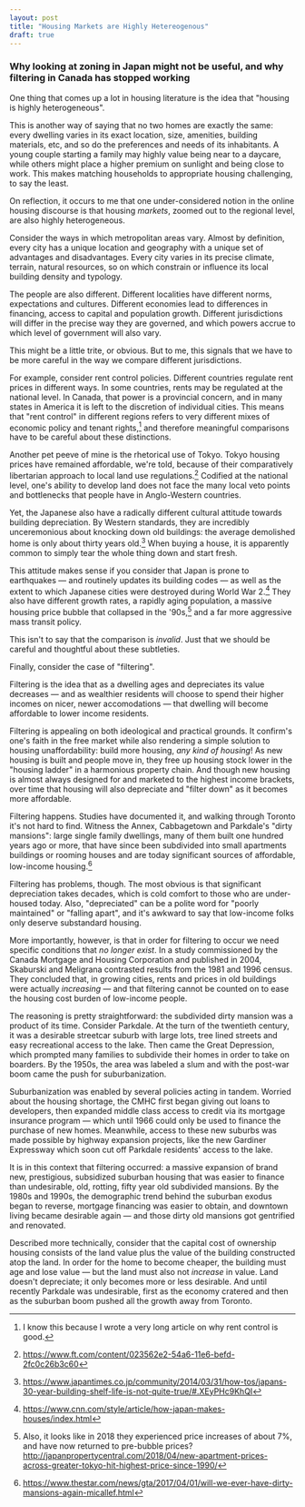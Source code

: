```yaml
---
layout: post
title: "Housing Markets are Highly Hetereogenous"
draft: true
---
```


### Why looking at zoning in Japan might not be useful, and why filtering in Canada has stopped working

One thing that comes up a lot in housing literature is the idea that "housing is highly heterogeneous".

This is another way of saying that no two homes are exactly the same: every dwelling varies in its exact location, size, amenities, building materials, etc, and so do the preferences and needs of its inhabitants. A young couple starting a family may highly value being near to a daycare, while others might place a higher premium on sunlight and being close to work. This makes matching households to appropriate housing challenging, to say the least.

On reflection, it occurs to me that one under-considered notion in the online housing discourse is that housing _markets_, zoomed out to the regional level, are also highly heterogeneous.

Consider the ways in which metropolitan areas vary. Almost by definition, every city has a unique location and geography with a unique set of advantages and disadvantages. Every city varies in its precise climate, terrain, natural resources, so on which constrain or influence its local building density and typology.

The people are also different. Different localities have different norms, expectations and cultures. Different economies lead to differences in financing, access to capital and population growth. Different jurisdictions will differ in the precise way they are governed, and which powers accrue to which level of government will also vary.

This might be a little trite, or obvious. But to me, this signals that we have to be more careful in the way we compare different jurisdictions.

For example, consider rent control policies. Different countries regulate rent prices in different ways. In some countries, rents may be regulated at the national level. In Canada, that power is a provincial concern, and in many states in America it is left to the discretion of individual cities. This means that "rent control" in different regions refers to very different mixes of economic policy and tenant rights,[^rent-control] and therefore meaningful comparisons have to be careful about these distinctions.

Another pet peeve of mine is the rhetorical use of Tokyo. Tokyo housing prices have remained affordable, we're told, because of their comparatively libertarian approach to local land use regulations.[^ft-2016] Codified at the national level, one's ability to develop land does not face the many local veto points and bottlenecks that people have in Anglo-Western countries.

Yet, the Japanese also have a radically different cultural attitude towards building depreciation. By Western standards, they are incredibly unceremonious about knocking down old buildings: the average demolished home is only about thirty years old.[^japantimes-2014] 
When buying a house, it is apparently common to simply tear the whole thing down and start fresh.

This attitude makes sense if you consider that Japan is prone to earthquakes &mdash; and routinely updates its building codes &mdash; as well as the extent to which Japanese cities were destroyed during World War 2.[^cnn-2017] They also have different growth rates, a rapidly aging population, a massive housing price bubble that collapsed in the '90s,[^japanpropertycentral-2018] and a far more aggressive mass transit policy.

This isn't to say that the comparison is _invalid_. Just that we should be careful and thoughtful about these subtleties.

Finally, consider the case of "filtering".

Filtering is the idea that as a dwelling ages and depreciates its value decreases &mdash; and as wealthier residents will choose to spend their higher incomes on nicer, newer accomodations &mdash; that dwelling will become affordable to lower income residents.

Filtering is appealing on both ideological and practical grounds. It confirm's one's faith in the free market while also rendering a simple solution to housing unaffordability: build more housing, _any kind of housing_! As new housing is built and people move in, they free up housing stock lower in the "housing ladder" in a harmonious property chain. And though new housing is almost always designed for and marketed to the highest income brackets, over time that housing will also depreciate and "filter down" as it becomes more affordable.

Filtering happens. Studies have documented it, and walking through Toronto it's not hard to find. Witness the Annex, Cabbagetown and Parkdale's "dirty mansions": large single family dwellings, many of them built one hundred years ago or more, that have since been subdivided into small apartments buildings or rooming houses and are today significant sources of affordable, low-income housing.[^micallef-2017]

Filtering has problems, though. The most obvious is that significant depreciation takes decades, which is cold comfort to those who are under-housed today. Also, "depreciated" can be a polite word for "poorly maintained" or "falling apart", and it's awkward to say that low-income folks only deserve substandard housing.

More importantly, however, is that in order for filtering to occur we need specific conditions that _no longer exist_. In a study commissioned by the Canada Mortgage and Housing Corporation and published in 2004, Skaburski and Meligrana contrasted results from the 1981 and 1996 census. They concluded that, in growing cities, rents and prices in old buildings were actually _increasing_ &mdash; and that filtering cannot be counted on to ease the housing cost burden of low-income people.

The reasoning is pretty straightforward: the subdivided dirty mansion was a product of its time. Consider Parkdale. At the turn of the twentieth century, it was a desirable streetcar suburb with large lots, tree lined streets and easy recreational access to the lake. Then came the Great Depression, which prompted many families to subdivide their homes in order to take on boarders. By the 1950s, the area was labeled a slum and with the post-war boom came the push for suburbanization.

Suburbanization was enabled by several policies acting in tandem. Worried about the housing shortage, the CMHC first began giving out loans to developers, then expanded middle class access to credit via its mortgage insurance program &mdash; which until 1966 could only be used to finance the purchase of new homes. Meanwhile, access to these new suburbs was made possible by highway expansion projects, like the new Gardiner Expressway which soon cut off Parkdale residents' access to the lake.

It is in this context that filtering occurred: a massive expansion of brand new, prestigious, subsidized suburban housing that was easier to finance than undesirable, old, rotting, fifty year old subdivided mansions. By the 1980s and 1990s, the demographic trend behind the suburban exodus began to reverse, mortgage financing was easier to obtain, and downtown living became desirable again &mdash; and those dirty old mansions got gentrified and renovated.

Described more technically, consider that the capital cost of ownership housing consists of the land value plus the value of the building constructed atop the land. In order for the home to become cheaper, the building must age and lose value &mdash; but the land must also not _increase_ in value. Land doesn't depreciate; it only becomes more or less desirable. And until recently Parkdale was undesirable, first as the economy cratered and then as the suburban boom pushed all the growth away from Toronto.


[^rent-control]: I know this because I wrote a very long article on why rent control is good.
[^ft-2016]: https://www.ft.com/content/023562e2-54a6-11e6-befd-2fc0c26b3c60
[^japantimes-2014]: https://www.japantimes.co.jp/community/2014/03/31/how-tos/japans-30-year-building-shelf-life-is-not-quite-true/#.XEyPHc9KhQI
[^cnn-2017]: https://www.cnn.com/style/article/how-japan-makes-houses/index.html
[^japanpropertycentral-2018]: Also, it looks like in 2018 they experienced price increases of about 7%, and have now returned to pre-bubble prices? http://japanpropertycentral.com/2018/04/new-apartment-prices-across-greater-tokyo-hit-highest-price-since-1990/
[^micallef-2017]: https://www.thestar.com/news/gta/2017/04/01/will-we-ever-have-dirty-mansions-again-micallef.html
